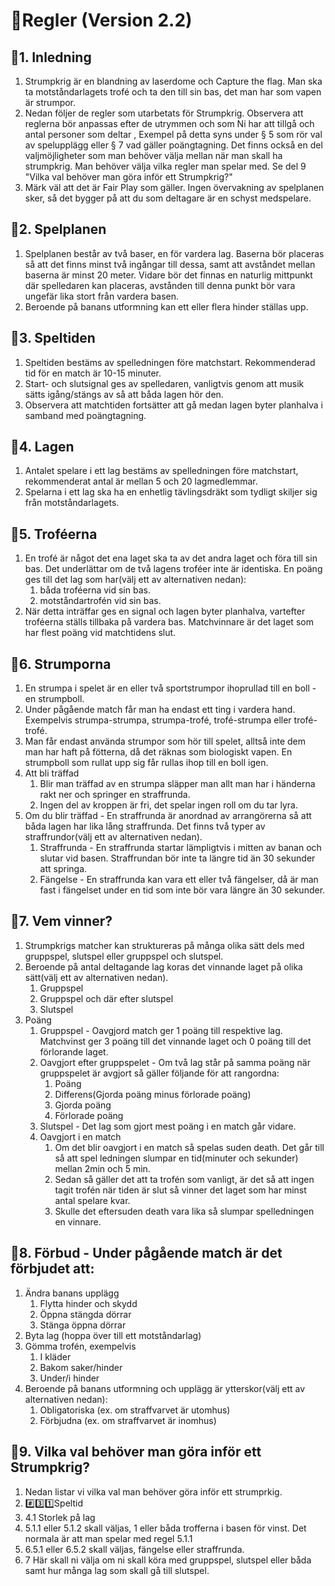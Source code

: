 # :socks:Regler (Version 2.2)

## :socks:1. Inledning
1. Strumpkrig är en blandning av laserdome och Capture the flag. Man ska ta motståndarlagets trofé och ta den till sin bas, det man har som vapen är strumpor.
2. Nedan följer de regler som utarbetats för Strumpkrig. Observera att reglerna bör anpassas efter de utrymmen och som Ni har att tillgå och antal personer som deltar , Exempel på detta syns under § 5 som rör val av spelupplägg eller § 7 vad gäller poängtagning. Det finns också en del valjmöjligheter som man behöver välja mellan när man skall ha strumpkrig. Man behöver välja vilka regler man spelar med. Se del 9 "Vilka val behöver man göra inför ett Strumpkrig?"
4. Märk väl att det är Fair Play som gäller. Ingen övervakning av spelplanen sker, så det bygger på att du som deltagare är en schyst medspelare.
## :socks:2. Spelplanen
1. Spelplanen består av två baser, en för vardera lag. Baserna bör placeras så att det finns minst två ingångar till dessa, samt att avståndet mellan baserna är minst 20 meter. Vidare bör det finnas en naturlig mittpunkt där spelledaren kan placeras, avstånden till denna punkt bör vara ungefär lika stort från vardera basen.
2. Beroende på banans utformning kan ett eller flera hinder ställas upp.
## :socks:3. Speltiden
1. Speltiden bestäms av spelledningen före matchstart. Rekommenderad tid för en match är 10-15 minuter.
2. Start- och slutsignal ges av spelledaren, vanligtvis genom att musik sätts igång/stängs av så att båda lagen hör den.
3. Observera att matchtiden fortsätter att gå medan lagen byter planhalva i samband med poängtagning.
## :socks:4. Lagen
1. Antalet spelare i ett lag bestäms av spelledningen före matchstart, rekommenderat antal är mellan 5 och 20 lagmedlemmar.
2. Spelarna i ett lag ska ha en enhetlig tävlingsdräkt som tydligt skiljer sig från motståndarlagets.
## :socks:5. Troféerna
1. En trofé är något det ena laget ska ta av det andra laget och föra till sin bas. Det underlättar om de två lagens troféer inte är identiska. En poäng ges till det lag som har(välj ett av alternativen nedan):
    1. båda troféerna vid sin bas.
    2. motståndartrofén vid sin bas.
2. När detta inträffar ges en signal och lagen byter planhalva, vartefter troféerna ställs tillbaka på vardera bas. Matchvinnare är det laget som har flest poäng vid matchtidens slut.
## :socks:6. Strumporna
1. En strumpa i spelet är en eller två sportstrumpor ihoprullad till en boll - en strumpboll.
2. Under pågående match får man ha endast ett ting i vardera hand. Exempelvis strumpa-strumpa, strumpa-trofé, trofé-strumpa eller trofé-trofé.
3. Man får endast använda strumpor som hör till spelet, alltså inte dem man har haft på fötterna, då det räknas som biologiskt vapen. En strumpboll som rullat upp sig får rullas ihop till en boll igen.
4. Att bli träffad
    1.  Blir man träffad av en strumpa släpper man allt man har i händerna rakt ner och springer en straffrunda.
    2. Ingen del av kroppen är fri, det spelar ingen roll om du tar lyra.
5. Om du blir träffad - En straffrunda är anordnad av arrangörerna så att båda lagen har lika lång straffrunda. Det finns två typer av straffrundor(välj ett av alternativen nedan).
    1. Straffrunda - En straffrunda startar lämpligtvis i mitten av banan och slutar vid basen. Straffrundan bör inte ta längre tid än 30 sekunder att springa.
    2. Fängelse - En straffrunda kan vara ett eller två fängelser, då är man fast i fängelset under en tid som inte bör vara längre än 30 sekunder.
## :socks:7. Vem vinner?
1. Strumpkrigs matcher kan struktureras på många olika sätt dels med gruppspel, slutspel eller gruppspel och slutspel.
2. Beroende på antal deltagande lag koras det vinnande laget på olika sätt(välj ett av alternativen nedan).
    1. Gruppspel
    2. Gruppspel och där efter slutspel
    3. Slutspel
3. Poäng
    1. Gruppspel - Oavgjord match ger 1 poäng till respektive lag. Matchvinst ger 3 poäng till det vinnande laget och 0 poäng till det förlorande laget.
    2. Oavgjort efter gruppspelet - Om två lag står på samma poäng när gruppspelet är avgjort så gäller följande för att rangordna:
        1. Poäng
        2. Differens(Gjorda poäng minus förlorade poäng)
        3. Gjorda poäng
        4. Förlorade poäng
    3. Slutspel - Det lag som gjort mest poäng i en match går vidare.
    4. Oavgjort i en match
        1. Om det blir oavgjort i en match så spelas suden death. Det går till så att spel ledningen slumpar en tid(minuter och sekunder) mellan 2min och 5 min.
        2. Sedan så gäller det att ta trofén som vanligt, är det så att ingen tagit trofén när tiden är slut så vinner det laget som har minst antal spelare kvar.
        3. Skulle det eftersuden death vara lika så slumpar spelledningen en vinnare.
## :socks:8. Förbud - Under pågående match är det förbjudet att:
1. Ändra banans upplägg
    1. Flytta hinder och skydd
    2. Öppna stängda dörrar
    3. Stänga öppna dörrar
2. Byta lag (hoppa över till ett motståndarlag)
3. Gömma trofén, exempelvis
    1. I kläder
    2. Bakom saker/hinder
    3. Under/i hinder
4. Beroende på banans utformning och upplägg är ytterskor(välj ett av alternativen nedan):
    1. Obligatoriska (ex. om straffvarvet är utomhus)
    2. Förbjudna (ex. om straffvarvet är inomhus)

## :socks:9. Vilka val behöver man göra inför ett Strumpkrig?
1. Nedan listar vi vilka val man behöver göra inför ett strumprkig.
2. :hash::three::one:Speltid
3. 4.1 Storlek på lag
4. 5.1.1 eller 5.1.2 skall väljas, 1 eller båda trofferna i basen för vinst. Det normala är att man spelar med regel 5.1.1
5. 6.5.1 eller 6.5.2 skall väljas, fängelse eller straffrunda.
6. 7 Här skall ni välja om ni skall köra med gruppspel, slutspel eller båda samt hur många lag som  skall gå till slutspel.